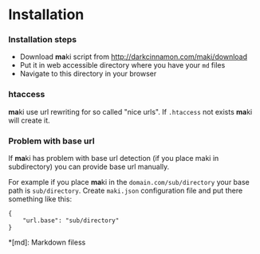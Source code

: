 <!--- @breadcrumb: index.md;Guides;guides/installation.md -->

# Installation

### Installation steps

* Download **ma**ki script from http://darkcinnamon.com/maki/download
* Put it in web accessible directory where you have your `md` files
* Navigate to this directory in your browser

### htaccess

**ma**ki use url rewriting for so called "nice urls". If `.htaccess` not exists **ma**ki will create it.

### Problem with base url

If **ma**ki has problem with base url detection (if you place maki in subdirectory) you can provide base url manually.

For example if you place **ma**ki in the `domain.com/sub/directory` your base path is `sub/directory`. Create `maki.json` configuration file and put there something like this:

~~~
{
    "url.base": "sub/directory"
}
~~~

*[md]: Markdown filess

